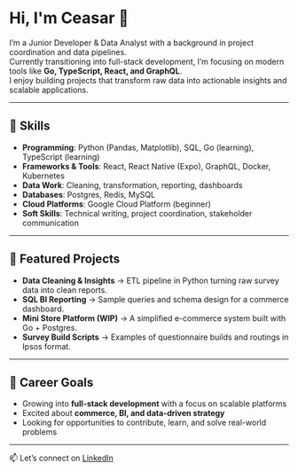 # Hi, I'm Ceasar 👋

I’m a Junior Developer & Data Analyst with a background in project coordination and data pipelines.  
Currently transitioning into full-stack development, I’m focusing on modern tools like **Go, TypeScript, React, and GraphQL**.  
I enjoy building projects that transform raw data into actionable insights and scalable applications.  

---

## 🚀 Skills
- **Programming**: Python (Pandas, Matplotlib), SQL, Go (learning), TypeScript (learning)  
- **Frameworks & Tools**: React, React Native (Expo), GraphQL, Docker, Kubernetes  
- **Data Work**: Cleaning, transformation, reporting, dashboards  
- **Databases**: Postgres, Redis, MySQL  
- **Cloud Platforms**: Google Cloud Platform (beginner)  
- **Soft Skills**: Technical writing, project coordination, stakeholder communication  

---

## 📂 Featured Projects
- **Data Cleaning & Insights** → ETL pipeline in Python turning raw survey data into clean reports.  
- **SQL BI Reporting** → Sample queries and schema design for a commerce dashboard.  
- **Mini Store Platform (WIP)** → A simplified e-commerce system built with Go + Postgres.  
- **Survey Build Scripts** → Examples of questionnaire builds and routings in Ipsos format.  

---

## 🎯 Career Goals
- Growing into **full-stack development** with a focus on scalable platforms  
- Excited about **commerce, BI, and data-driven strategy**  
- Looking for opportunities to contribute, learn, and solve real-world problems  

---

📫 Let’s connect on [LinkedIn](#)
